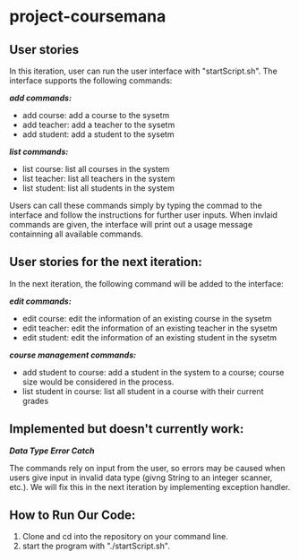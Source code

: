 # project-coursemana




## User stories

In this iteration, user can run the user interface with "startScript.sh". The interface supports the following commands:

***add commands:***
- add course: add a course to the sysetm
- add teacher: add a teacher to the sysetm
- add student: add a student to the sysetm

***list commands:***
- list course: list all courses in the system
- list teacher: list all teachers in the system
- list student: list all students in the system

Users can call these commands simply by typing the commad to the interface and follow the instructions for further user inputs. When invlaid commands are given, the interface will print out a usage message containning all available commands.


## User stories for the next iteration:

In the next iteration, the following command will be added to the interface:

***edit commands:***
- edit course: edit the information of an existing course in the sysetm
- edit teacher: edit the information of an existing teacher in the sysetm
- edit student: edit the information of an existing student in the sysetm

***course management commands:***
- add student to course: add a student in the system to a course; course size would be considered  in the process.
- list student in course: list all student in a course with their current grades


## Implemented but doesn't currently work:

***Data Type Error Catch***

The commands rely on input from the user, so errors may be caused when users give input in invalid data type (givng String to an integer scanner, etc.). We will fix this in the next iteration by implementing exception handler.


## How to Run Our Code:
1. Clone and cd into the repository on your command line.
2. start the program with "./startScript.sh".
